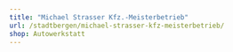 ```yaml
---
title: "Michael Strasser Kfz.-Meisterbetrieb"
url: /stadtbergen/michael-strasser-kfz-meisterbetrieb/
shop: Autowerkstatt
---
```

